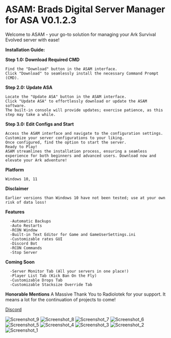 # ASAM: Brads Digital Server Manager for ASA V0.1.2.3

Welcome to ASAM - your go-to solution for managing your Ark Survival Evolved server with ease!

**Installation Guide:**


**Step 1.0: Download Required CMD**
```
Find the "Download" button in the ASAM interface.
Click "Download" to seamlessly install the necessary Command Prompt (CMD).
```


**Step 2.0: Update ASA**
```
Locate the "Update ASA" button in the ASAM interface.
Click "Update ASA" to effortlessly download or update the ASAM software.
The built-in console will provide updates; exercise patience, as this step may take a while.
```


**Step 3.0: Edit Configs and Start**
```
Access the ASAM interface and navigate to the configuration settings.
Customize your server configurations to your liking.
Once configured, find the option to start the server.
Ready to Play!
ASAM streamlines the installation process, ensuring a seamless experience for both beginners and advanced users. Download now and elevate your Ark adventure!
```


**Platform**
```
Windows 10, 11
```


**Disclaimer**
```
Earlier versions than Windows 10 have not been tested; use at your own risk of data loss!
```


**Features**
```
  -Automatic Backups
  -Auto Restarts
  -RCON Window
  -Built-in Text Editor for Game and GameUserSettings.ini
  -Customizable rates GUI
  -Discord Bot
  -RCON Commands
  -Stop Server
```


**Coming Soon**
```
  -Server Monitor Tab (All your servers in one place!)
  -Player List Tab (Kick Ban On the Fly)
  -Customizable Drops Tab
  -Customizable Stacksize Override Tab
  ```

  
**Honorable Mentions**
A Massive Thank You to Radiolotek for your support. It means a lot for the continuation of projects to come!


[Discord](https://discord.gg/7GQYecCgtu)

![Screenshot_9](https://github.com/CSBrad/ASAM/assets/57268178/f5998164-b31e-4d5d-90d1-24e195bddd47)
![Screenshot_8](https://github.com/CSBrad/ASAM/assets/57268178/225b0550-838b-410e-9b36-7e21bb988b40)
![Screenshot_7](https://github.com/CSBrad/ASAM/assets/57268178/e1dce36b-c0fd-4abe-8370-110d223211e5)
![Screenshot_6](https://github.com/CSBrad/ASAM/assets/57268178/0447f424-2d0f-450f-9d9e-b72e16efdc63)
![Screenshot_5](https://github.com/CSBrad/ASAM/assets/57268178/5c5027af-c4c3-4a6b-a1fa-bca3dd19c661)
![Screenshot_4](https://github.com/CSBrad/ASAM/assets/57268178/57b63b84-427f-48b4-a380-6a118249a696)
![Screenshot_3](https://github.com/CSBrad/ASAM/assets/57268178/e5d87cc8-0642-492c-a0c0-cabb3c3fa932)
![Screenshot_2](https://github.com/CSBrad/ASAM/assets/57268178/40ead69e-c604-445f-9216-5c174f9551aa)
![Screenshot_1](https://github.com/CSBrad/ASAM/assets/57268178/621e19d8-1a15-485d-b3a7-ae0ce908b744)
